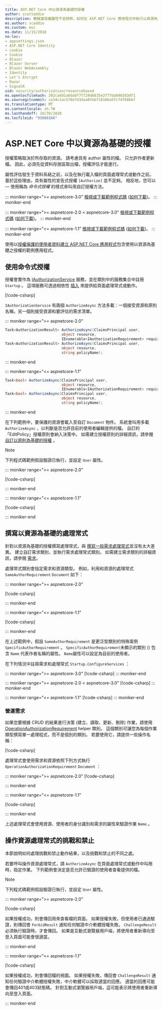 ```yaml
---
title: ASP.NET Core 中以資源為基礎的授權
author: scottaddie
description: 瞭解當授權屬性不足夠時，如何在 ASP.NET Core 應用程式中執行以資源為基礎的授權。
ms.author: scaddie
ms.custom: mvc
ms.date: 11/15/2018
no-loc:
- appsettings.json
- ASP.NET Core Identity
- cookie
- Cookie
- Blazor
- Blazor Server
- Blazor WebAssembly
- Identity
- Let's Encrypt
- Razor
- SignalR
uid: security/authorization/resourcebased
ms.openlocfilehash: 202ca681a66ddf7f729d8835e2f77da846583df1
ms.sourcegitcommit: ca34c1ac578e7d3daa0febf1810ba5fc74f60bbf
ms.translationtype: MT
ms.contentlocale: zh-TW
ms.lasthandoff: 10/30/2020
ms.locfileid: "93060166"
---
```

# <a name="resource-based-authorization-in-aspnet-core"></a>ASP.NET Core 中以資源為基礎的授權

授權策略取決於所存取的資源。 請考慮具有 author 屬性的檔。 只允許作者更新檔。 因此，必須先從資料存放區取出檔，授權評估才能進行。

屬性評估發生于資料系結之前，以及在執行載入檔的頁面處理常式或動作之前。 基於這些理由，具有屬性的宣告式授權 `[Authorize]` 並不足夠。 相反地，您可以 &mdash; 使用稱為 *命令式授權* 的樣式來叫用自訂授權方法。

::: moniker range=">= aspnetcore-3.0"
[檢視或下載範例程式碼](https://github.com/dotnet/AspNetCore.Docs/tree/master/aspnetcore/security/authorization/resourcebased/samples/3_0) ([如何下載](xref:index#how-to-download-a-sample))。
::: moniker-end

 ::: moniker range=">= aspnetcore-2.0 < aspnetcore-3.0"
[檢視或下載範例程式碼](https://github.com/dotnet/AspNetCore.Docs/tree/master/aspnetcore/security/authorization/resourcebased/samples/2_2) ([如何下載](xref:index#how-to-download-a-sample))。
::: moniker-end

::: moniker range="<= aspnetcore-1.1"
[檢視或下載範例程式碼](https://github.com/dotnet/AspNetCore.Docs/tree/master/aspnetcore/security/authorization/resourcebased/samples/1_1) ([如何下載](xref:index#how-to-download-a-sample))。
::: moniker-end

使用以[授權保護的使用者資料建立 ASP.NET Core 應用程式](xref:security/authorization/secure-data)包含使用以資源為基礎之授權的範例應用程式。

## <a name="use-imperative-authorization"></a>使用命令式授權

授權會實作為 [IAuthorizationService](/dotnet/api/microsoft.aspnetcore.authorization.iauthorizationservice) 服務，並在類別中的服務集合中註冊 `Startup` 。 這項服務可透過相依性 [插入](xref:fundamentals/dependency-injection) 來提供給頁面處理常式或動作。

[!code-csharp[](resourcebased/samples/3_0/ResourceBasedAuthApp2/Controllers/DocumentController.cs?name=snippet_IAuthServiceDI&highlight=6)]

`IAuthorizationService` 有兩個 `AuthorizeAsync` 方法多載：一個接受資源和原則名稱，另一個則接受資源和要評估的需求清單。

::: moniker range=">= aspnetcore-2.0"

```csharp
Task<AuthorizationResult> AuthorizeAsync(ClaimsPrincipal user,
                          object resource,
                          IEnumerable<IAuthorizationRequirement> requirements);
Task<AuthorizationResult> AuthorizeAsync(ClaimsPrincipal user,
                          object resource,
                          string policyName);
```

::: moniker-end

::: moniker range="<= aspnetcore-1.1"

```csharp
Task<bool> AuthorizeAsync(ClaimsPrincipal user,
                          object resource,
                          IEnumerable<IAuthorizationRequirement> requirements);
Task<bool> AuthorizeAsync(ClaimsPrincipal user,
                          object resource,
                          string policyName);
```

::: moniker-end

<a name="security-authorization-resource-based-imperative"></a>

在下列範例中，要保護的資源會載入至自訂 `Document` 物件。 系統會叫用多載 `AuthorizeAsync` ，以判斷是否允許目前的使用者編輯提供的檔。 自訂的「EditPolicy」授權原則會納入決策中。 如需建立授權原則的詳細資訊，請參閱 [自訂以原則為基礎的授權](xref:security/authorization/policies) 。

> [!NOTE]
> 下列程式碼範例假設驗證已執行，並設定 `User` 屬性。

::: moniker range=">= aspnetcore-2.0"

[!code-csharp[](resourcebased/samples/3_0/ResourceBasedAuthApp2/Pages/Document/Edit.cshtml.cs?name=snippet_DocumentEditHandler)]

::: moniker-end

::: moniker range="<= aspnetcore-1.1"

[!code-csharp[](resourcebased/samples/1_1/ResourceBasedAuthApp1/Controllers/DocumentController.cs?name=snippet_DocumentEditAction)]

::: moniker-end

## <a name="write-a-resource-based-handler"></a>撰寫以資源為基礎的處理常式

針對以資源為基礎的授權撰寫處理常式，與 [撰寫一般需求處理常式](xref:security/authorization/policies#security-authorization-policies-based-authorization-handler)並沒有太大差異。 建立自訂需求類別，並執行需求處理常式類別。 如需建立需求類別的詳細資訊，請參閱 [需求](xref:security/authorization/policies#requirements)。

處理常式類別會指定需求和資源類型。 例如，利用和資源的處理常式 `SameAuthorRequirement` `Document` 如下：

::: moniker range=">= aspnetcore-2.0"

[!code-csharp[](resourcebased/samples/3_0/ResourceBasedAuthApp2/Services/DocumentAuthorizationHandler.cs?name=snippet_HandlerAndRequirement)]

::: moniker-end

::: moniker range="<= aspnetcore-1.1"

[!code-csharp[](resourcebased/samples/1_1/ResourceBasedAuthApp1/Services/DocumentAuthorizationHandler.cs?name=snippet_HandlerAndRequirement)]

::: moniker-end

在上述範例中，假設 `SameAuthorRequirement` 是更泛型類別的特殊案例 `SpecificAuthorRequirement` 。 `SpecificAuthorRequirement`未顯示的類別 () 包含 `Name` 代表作者名稱的屬性。 `Name`屬性可以設定為目前的使用者。

在下列情況中註冊需求和處理常式 `Startup.ConfigureServices` ：

::: moniker range=">= aspnetcore-3.0"
[!code-csharp[](resourcebased/samples/3_0/ResourceBasedAuthApp2/Startup.cs?name=snippet_ConfigureServicesSample&highlight=4-8,10)]
::: moniker-end

 ::: moniker range=">= aspnetcore-2.0 < aspnetcore-3.0"
[!code-csharp[](resourcebased/samples/2_2/ResourceBasedAuthApp2/Startup.cs?name=snippet_ConfigureServicesSample&highlight=3-7,9)]
::: moniker-end

::: moniker range="<= aspnetcore-1.1"
[!code-csharp[](resourcebased/samples/1_1/ResourceBasedAuthApp1/Startup.cs?name=snippet_ConfigureServicesSample&highlight=3-7,9)]
::: moniker-end

### <a name="operational-requirements"></a>營運需求

如果您要根據 CRUD 的結果進行決策 (建立、讀取、更新、刪除) 作業，請使用 [OperationAuthorizationRequirement](/dotnet/api/microsoft.aspnetcore.authorization.infrastructure.operationauthorizationrequirement) helper 類別。 這個類別可讓您為每個作業類型撰寫單一處理程式，而不是個別的類別。 若要使用它，請提供一些操作名稱：

[!code-csharp[](resourcebased/samples/3_0/ResourceBasedAuthApp2/Services/DocumentAuthorizationCrudHandler.cs?name=snippet_OperationsClass)]

處理常式會使用需求和資源依照下列方式執行 `OperationAuthorizationRequirement` `Document` ：

 ::: moniker range=">= aspnetcore-2.0"
[!code-csharp[](resourcebased/samples/3_0/ResourceBasedAuthApp2/Services/DocumentAuthorizationCrudHandler.cs?name=snippet_Handler)]

::: moniker-end

::: moniker range="<= aspnetcore-1.1"

[!code-csharp[](resourcebased/samples/1_1/ResourceBasedAuthApp1/Services/DocumentAuthorizationCrudHandler.cs?name=snippet_Handler)]

::: moniker-end

上述處理常式會使用資源、使用者的身分識別和需求的屬性來驗證作業 `Name` 。

## <a name="challenge-and-forbid-with-an-operational-resource-handler"></a>操作資源處理常式的挑戰和禁止

本節說明如何處理挑戰和禁止動作結果，以及挑戰和禁止的不同之處。

若要呼叫操作資源處理常式，請 `AuthorizeAsync` 在頁面處理常式或動作中叫用時，指定作業。 下列範例會決定是否允許已驗證的使用者查看提供的檔。

> [!NOTE]
> 下列程式碼範例假設驗證已執行，並設定 `User` 屬性。

::: moniker range=">= aspnetcore-2.0"

[!code-csharp[](resourcebased/samples/3_0/ResourceBasedAuthApp2/Pages/Document/View.cshtml.cs?name=snippet_DocumentViewHandler&highlight=10-11)]

如果授權成功，則會傳回用來查看檔的頁面。 如果授權失敗，但使用者已通過驗證，則傳回會 `ForbidResult` 通知任何驗證中介軟體授權失敗。 `ChallengeResult`必須執行驗證時，才會傳回。 如果是互動式瀏覽器用戶端，將使用者重新導向至登入頁面可能會很適當。

::: moniker-end

::: moniker range="<= aspnetcore-1.1"

[!code-csharp[](resourcebased/samples/1_1/ResourceBasedAuthApp1/Controllers/DocumentController.cs?name=snippet_DocumentViewAction&highlight=11-12)]

如果授權成功，則會傳回檔的視圖。 如果授權失敗，傳回會 `ChallengeResult` 通知任何驗證中介軟體授權失敗，中介軟體可以採取適當的回應。 適當的回應可能會傳回401或403狀態碼。 針對互動式瀏覽器用戶端，這可能表示將使用者重新導向至登入頁面。

::: moniker-end
